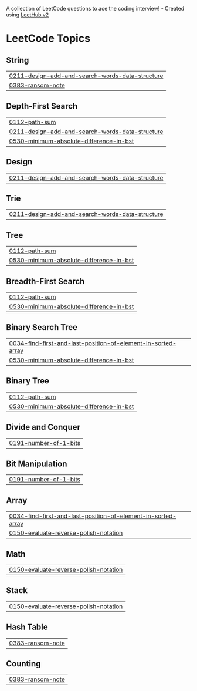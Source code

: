 A collection of LeetCode questions to ace the coding interview! - Created using [LeetHub v2](https://github.com/arunbhardwaj/LeetHub-2.0)
<!---LeetCode Topics Start-->
# LeetCode Topics
## String
|  |
| ------- |
| [0211-design-add-and-search-words-data-structure](https://github.com/lejehwan/LeetCode/tree/master/0211-design-add-and-search-words-data-structure) |
| [0383-ransom-note](https://github.com/lejehwan/LeetCode/tree/master/0383-ransom-note) |
## Depth-First Search
|  |
| ------- |
| [0112-path-sum](https://github.com/lejehwan/LeetCode/tree/master/0112-path-sum) |
| [0211-design-add-and-search-words-data-structure](https://github.com/lejehwan/LeetCode/tree/master/0211-design-add-and-search-words-data-structure) |
| [0530-minimum-absolute-difference-in-bst](https://github.com/lejehwan/LeetCode/tree/master/0530-minimum-absolute-difference-in-bst) |
## Design
|  |
| ------- |
| [0211-design-add-and-search-words-data-structure](https://github.com/lejehwan/LeetCode/tree/master/0211-design-add-and-search-words-data-structure) |
## Trie
|  |
| ------- |
| [0211-design-add-and-search-words-data-structure](https://github.com/lejehwan/LeetCode/tree/master/0211-design-add-and-search-words-data-structure) |
## Tree
|  |
| ------- |
| [0112-path-sum](https://github.com/lejehwan/LeetCode/tree/master/0112-path-sum) |
| [0530-minimum-absolute-difference-in-bst](https://github.com/lejehwan/LeetCode/tree/master/0530-minimum-absolute-difference-in-bst) |
## Breadth-First Search
|  |
| ------- |
| [0112-path-sum](https://github.com/lejehwan/LeetCode/tree/master/0112-path-sum) |
| [0530-minimum-absolute-difference-in-bst](https://github.com/lejehwan/LeetCode/tree/master/0530-minimum-absolute-difference-in-bst) |
## Binary Search Tree
|  |
| ------- |
| [0034-find-first-and-last-position-of-element-in-sorted-array](https://github.com/lejehwan/LeetCode/tree/master/0034-find-first-and-last-position-of-element-in-sorted-array) |
| [0530-minimum-absolute-difference-in-bst](https://github.com/lejehwan/LeetCode/tree/master/0530-minimum-absolute-difference-in-bst) |
## Binary Tree
|  |
| ------- |
| [0112-path-sum](https://github.com/lejehwan/LeetCode/tree/master/0112-path-sum) |
| [0530-minimum-absolute-difference-in-bst](https://github.com/lejehwan/LeetCode/tree/master/0530-minimum-absolute-difference-in-bst) |
## Divide and Conquer
|  |
| ------- |
| [0191-number-of-1-bits](https://github.com/lejehwan/LeetCode/tree/master/0191-number-of-1-bits) |
## Bit Manipulation
|  |
| ------- |
| [0191-number-of-1-bits](https://github.com/lejehwan/LeetCode/tree/master/0191-number-of-1-bits) |
## Array
|  |
| ------- |
| [0034-find-first-and-last-position-of-element-in-sorted-array](https://github.com/lejehwan/LeetCode/tree/master/0034-find-first-and-last-position-of-element-in-sorted-array) |
| [0150-evaluate-reverse-polish-notation](https://github.com/lejehwan/LeetCode/tree/master/0150-evaluate-reverse-polish-notation) |
## Math
|  |
| ------- |
| [0150-evaluate-reverse-polish-notation](https://github.com/lejehwan/LeetCode/tree/master/0150-evaluate-reverse-polish-notation) |
## Stack
|  |
| ------- |
| [0150-evaluate-reverse-polish-notation](https://github.com/lejehwan/LeetCode/tree/master/0150-evaluate-reverse-polish-notation) |
## Hash Table
|  |
| ------- |
| [0383-ransom-note](https://github.com/lejehwan/LeetCode/tree/master/0383-ransom-note) |
## Counting
|  |
| ------- |
| [0383-ransom-note](https://github.com/lejehwan/LeetCode/tree/master/0383-ransom-note) |
<!---LeetCode Topics End-->